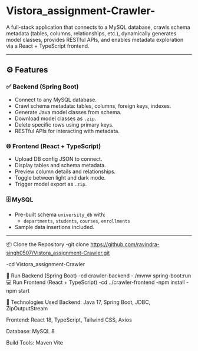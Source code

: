 # Vistora_assignment-Crawler-
A full-stack application that connects to a MySQL database, crawls schema metadata (tables, columns, relationships, etc.), dynamically generates model classes, provides RESTful APIs, and enables metadata exploration via a React + TypeScript frontend.

---

## ⚙️ Features

### ✅ Backend (Spring Boot)
- Connect to any MySQL database.
- Crawl schema metadata: tables, columns, foreign keys, indexes.
- Generate Java model classes from schema.
- Download model classes as `.zip`.
- Delete specific rows using primary keys.
- RESTful APIs for interacting with metadata.

### 🌐 Frontend (React + TypeScript)
- Upload DB config JSON to connect.
- Display tables and schema metadata.
- Preview column details and relationships.
- Toggle between light and dark mode.
- Trigger model export as `.zip`.

### 🗄️ MySQL
- Pre-built schema `university_db` with:
  - `departments`, `students`, `courses`, `enrollments`
- Sample data insertions included.

---
📦 Clone the Repository
-git clone https://github.com/ravindra-singh0507/Vistora_assignment-Crawler.git

-cd Vistora_assignment-Crawler

🔧 Run Backend (Spring Boot)
-cd crawler-backend
-./mvnw spring-boot:run
💻 Run Frontend (React + TypeScript)
-cd ../crawler-frontend
-npm install
-npm start

📌 Technologies Used
Backend:
Java 17,
Spring Boot,
JDBC,
ZipOutputStream

Frontend:
React 18,
TypeScript,
Tailwind CSS,
Axios

Database:
MySQL 8

Build Tools:
Maven
Vite
